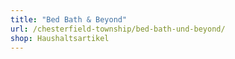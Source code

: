 ```yaml
---
title: "Bed Bath & Beyond"
url: /chesterfield-township/bed-bath-und-beyond/
shop: Haushaltsartikel
---
```

